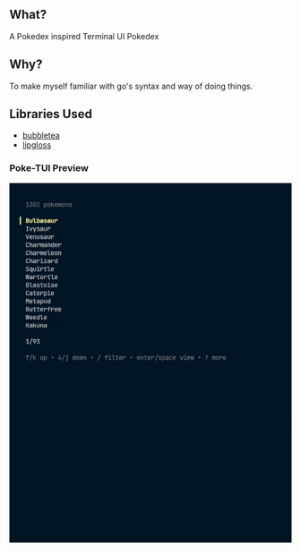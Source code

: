 ## What?

A Pokedex inspired Terminal UI Pokedex

## Why?

To make myself familiar with go's syntax and way of doing things.

## Libraries Used
- [bubbletea](https://github.com/charmbracelet/bubbletea)
- [lipgloss](https://github.com/charmbracelet/lipgloss)

### Poke-TUI Preview

<img width="800" src="./preview.gif" />
